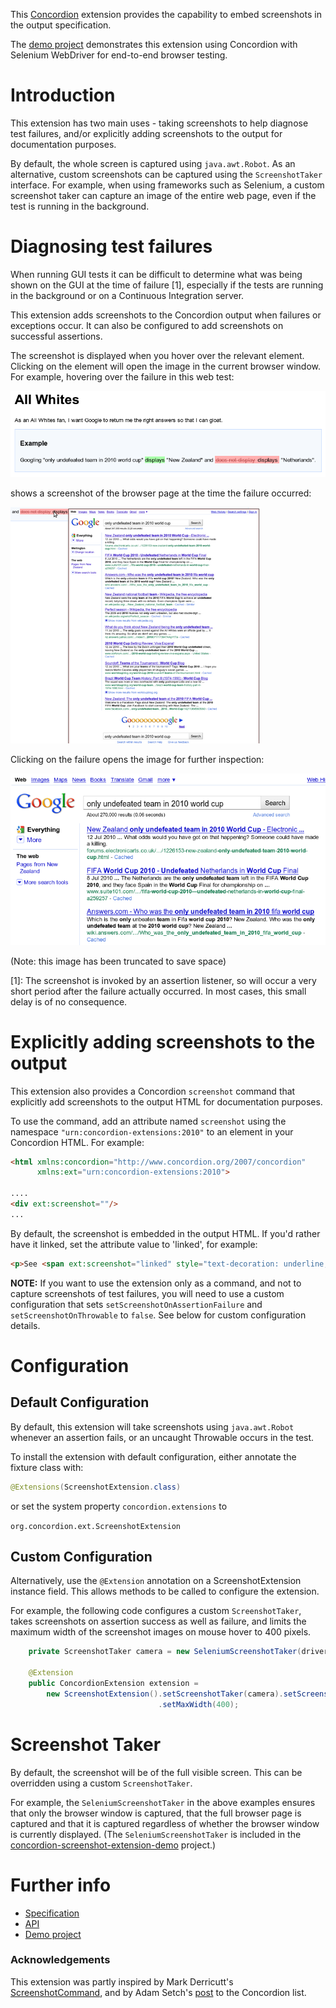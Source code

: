 This [Concordion](http://www.concordion.org) extension provides the capability to embed screenshots in the output specification.

The [demo project](http://github.com/nigelcharman//concordion-screenshot-extension-demo) demonstrates this extension using Concordion with Selenium WebDriver for end-to-end browser testing.

# Introduction

This extension has two main uses - taking screenshots to help diagnose test failures, and/or explicitly adding screenshots to the output for documentation purposes.

By default, the whole screen is captured using `java.awt.Robot`. As an alternative, custom screenshots can be captured using the `ScreenshotTaker` interface. For example, when using frameworks such as Selenium, a custom screenshot taker can capture an image of the entire web page, even if the test is running in the background.

# Diagnosing test failures

When running GUI tests it can be difficult to determine what was being shown on the GUI at the time of failure [1], especially if the tests are running in the background or on a Continuous Integration server.

This extension adds screenshots to the Concordion output when failures or exceptions occur. It can also be configured to add screenshots on successful assertions.

The screenshot is displayed when you hover over the relevant element. Clicking on the element will open the image in the current browser window. For example, hovering over the failure in this web test:

![Screenshot Image](images/Screenshot.png)

shows a screenshot of the browser page at the time the failure
occurred:

![Screenshot Hover Image](images/ScreenshotHover.png)

Clicking on the failure opens the image for further inspection:

![Screenshot Clicked Image](images/ScreenshotClicked.png)

(Note: this image has been truncated to save space)

[1]: The screenshot is invoked by an assertion listener, so will occur a very short period after the failure actually occurred. In most cases, this small delay is of no consequence.

# Explicitly adding screenshots to the output

This extension also provides a Concordion `screenshot` command that explicitly add screenshots to the output HTML for documentation purposes.

To use the command, add an attribute named `screenshot` using the namespace `"urn:concordion-extensions:2010"` to an element in your Concordion HTML. For example:

```html
<html xmlns:concordion="http://www.concordion.org/2007/concordion"
      xmlns:ext="urn:concordion-extensions:2010">

....
<div ext:screenshot=""/>
...
```

By default, the screenshot is embedded in the output HTML. If
you'd rather have it linked, set the attribute value to
'linked', for example:

```html
<p>See <span ext:screenshot="linked" style="text-decoration: underline;">this screen</span></p>
```

**NOTE:** If you want to use the extension only as a
command, and not to capture screenshots of test failures, you will need
to use a custom configuration that sets `setScreenshotOnAssertionFailure`
and `setScreenshotOnThrowable` to `false`. See below for
custom configuration details.

# Configuration

## Default Configuration

By default, this extension will take screenshots using `java.awt.Robot`
whenever an assertion fails, or an uncaught Throwable occurs in the test.

To install the extension with default configuration, either annotate the fixture class with:

```java
@Extensions(ScreenshotExtension.class)
```

or set the system property `concordion.extensions` to 

`org.concordion.ext.ScreenshotExtension`

## Custom Configuration

Alternatively, use the `@Extension` annotation on a ScreenshotExtension
instance field. This allows methods to be called to configure the extension.

For example, the following code configures a custom `ScreenshotTaker`,
takes screenshots on assertion success as well as failure, and limits
the maximum width of the screenshot images on mouse hover to 400 pixels.

```java
    private ScreenshotTaker camera = new SeleniumScreenshotTaker(driver);

    @Extension
    public ConcordionExtension extension =
        new ScreenshotExtension().setScreenshotTaker(camera).setScreenshotOnAssertionSuccess(true)
                                 .setMaxWidth(400);
```

# Screenshot Taker

By default, the screenshot will be of the full visible screen.
This can be overridden using a custom `ScreenshotTaker`.

For example, the `SeleniumScreenshotTaker` in the above examples ensures that only the browser window is captured, that the full browser page is captured and that it is captured regardless of whether the browser window is currently displayed. (The `SeleniumScreenshotTaker` is included in the [concordion-screenshot-extension-demo](http://github.com/nigelcharman/concordion-screenshot-extension-demo) project.)

# Further info

* [Specification](http://nigelcharman.github.io/concordion-screenshot-extension/spec/Screenshot.html)
* [API](http://nigelcharman.github.io/concordion-screenshot-extension/api/index.html)
* [Demo project](http://github.com/nigelcharman/concordion-screenshot-extension-demo)

### Acknowledgements

This extension was partly inspired by Mark Derricutt's [ScreenshotCommand](http://github.com/talios/concordion-examples/blob/master/src/test/java/com/talios/ScreenshotCommand.java), and by Adam Setch's [post](http://tech.groups.yahoo.com/group/concordion/message/618) to the Concordion list.